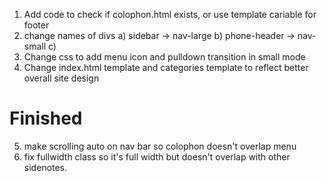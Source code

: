 
1. Add code to check if colophon.html exists, or use template cariable for footer
2. change names of divs
    a) sidebar -> nav-large
    b) phone-header -> nav-small
    c) 
3. Change css to add menu icon and pulldown transition in small mode
4. Change index.html template and categories template to reflect better overall site design

# Finished 
5. make scrolling auto on nav bar so colophon doesn't overlap menu
6. fix fullwidth class so it's full width but doesn't overlap with other sidenotes.